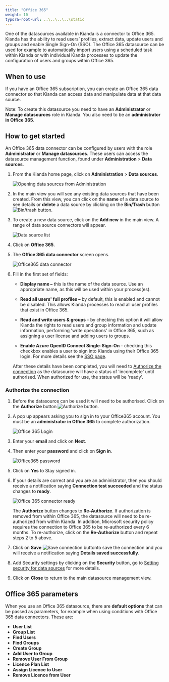 ```yaml
---
title: "Office 365"
weight: 10
typora-root-url: ..\..\..\..\static
---
```


One of the datasources available in Kianda is a connector to Office 365. Kianda has the ability to read users’ profiles, extract data, update users and groups and enable Single Sign-On (SSO). The Office 365 datasource can be used for example to automatically import users using a scheduled task within Kianda or with individual Kianda processes to update the configuration of users and groups within Office 365.

## When to use

If you have an Office 365 subscription, you can create an Office 365 data connector so that Kianda can access data and manipulate data at that data source.

Note: To create this datasource you need to have an **Administrator** or **Manage datasources** role in Kianda. You also need to be an **administrator in Office 365**.

## How to get started ##

An Office 365 data connector can be configured by users with the role **Administrator** or **Manage datasources**. These users can access the datasource management function, found under **Administration** > **Data sources**.

1. From the Kianda home page, click on **Administration** > **Data sources**.

   ![Opening data sources from Administration](/images/open-data-sources.jpg)

2. In the main view you will see any existing data sources that have been created. From this view, you can click on the **name** of a data source to see details or **delete** a data source by clicking on the **Bin/Trash** button ![Bin/trash button](/images/binicon.png).

3. To create a new data source, click on the **Add new** in the main view. A range of data source connectors will appear.

   ![Data source list](/images/datasource-range.jpg)

4. Click on **Office 365**.

5. The **Office 365 data connector** screen opens.

   ![Office365 data connector](/images/office365-data-connector.jpg)

6. Fill in the first set of fields:

      - **Display name –** this is the name of the data source. Use an appropriate name, as this will be used within your process(es). 

      - **Read all users' full profiles –** by default, this is enabled and cannot be disabled. This allows Kianda processes to read all user profiles that exist in Office 365.

      - **Read and write users & groups** - by checking this option it will allow Kianda the rights to read users and group information and update information, performing 'write operations' in Office 365, such as assigning a user license and adding users to groups. 

      - **Enable Azure OpenID Connect Single-Sign-On** - checking this checkbox enables a user to sign into Kianda using their Office 365 login. For more details see the [SSO page](/docs/security/sso/).
      
      After these details have been completed, you will need to [Authorize the connection](#authorize-the-connection) as the datasource will have a status of 'incomplete' until authorised. When authorized for use, the status will be 'ready'.

### Authorize the connection

1. Before the datasource can be used it will need to be authorised. Click on the **Authorize** button ![Authorize button](/images/authorize.jpg).

2. A pop up appears asking you to sign in to your Office365 account. You must be an **administrator in Office 365** to complete authorization.

   ![Office 365 Login](/images/office365-login.jpg)

3. Enter your **email** and click on **Next**.

4. Then enter your **password** and click on **Sign in**.

   ![Office365 password](/images/password-office365.jpg)

5. Click on **Yes** to Stay signed in.

6. If your details are correct and you are an administrator, then you should receive a notification saying **Connection test succeeded** and the status changes to **ready**.

   ![Office 365 connector ready](/images/office365-ready.jpg)

   The **Authorize** button changes to **Re-Authorize**. If authorization is removed from within Office 365, the datasource will need to be re-authorized from within Kianda. In addition, Microsoft security policy requires the connection to Office 365 to be re-authorized every 6 months. To re-authorize, click on the **Re-Authorize** button and repeat steps 2 to 5 above.

7. Click on **Save** ![Save connection button](/images/save-connection.jpg)to save the connection and you will receive a notification saying **Details saved successfully**. 

8. Add Security settings by clicking on the **Security** button, go to [Setting security for data sources](/docs/platform/connectors/#setting-security-for-data-sources) for more details.

9. Click on **Close** to return to the main datasource management view.





## Office 365 parameters ##

When you use an Office 365 datasource, there are **default options** that can be passed as parameters, for example when using conditions with Office 365 data connectors. These are:

- **User List**
- **Group List**
- **Find Users**
- **Find Groups**
- **Create Group**
- **Add User to Group**
- **Remove User From Group**
- **Licence Plan List**
- **Assign Licence to User**
- **Remove Licence from User**

